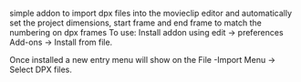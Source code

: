 simple addon to import dpx files into the movieclip editor
and automatically set the project dimensions, start frame and end frame to match the numbering on dpx frames
To use:
Install addon using edit -> preferences Add-ons -> Install from file.

Once installed a new entry menu will show on the File -Import Menu -> Select DPX files.
